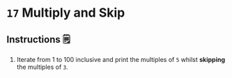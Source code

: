 # `17` Multiply and Skip

## Instructions 🗒
1. Iterate from 1 to 100 inclusive and print the multiples of `5` whilst **skipping** the multiples of `3`.